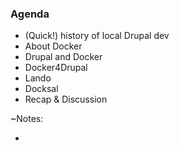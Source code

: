 ### Agenda

* (Quick!) history of local Drupal dev
* About Docker
* Drupal and Docker
* Docker4Drupal
* Lando
* Docksal
* Recap & Discussion

~Notes:

* 
